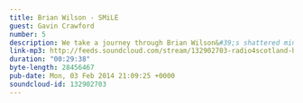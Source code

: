 ```yaml
---
title: Brian Wilson - SMiLE
guest: Gavin Crawford
number: 5
description: We take a journey through Brian Wilson&#39;s shattered mind are joined by our first guest on this quest.
link-mp3: http://feeds.soundcloud.com/stream/132902703-radio4scotland-hmm-interesting-choice-ep-5.mp3
duration: "00:29:38"
byte-length: 28456467
pub-date: Mon, 03 Feb 2014 21:09:25 +0000
soundcloud-id: 132902703
---
```

